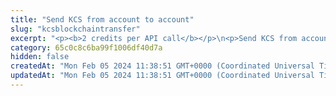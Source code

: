 ```yaml
---
title: "Send KCS from account to account"
slug: "kcsblockchaintransfer"
excerpt: "<p><b>2 credits per API call</b></p>\n<p>Send KCS from account to account.<br/><br/>\n<p><b>Signing a transaction</b></p>\n<p>When sending KCS, you are charged a fee for the transaction, and you must sign the transaction with the private key of the blockchain address from which the fee will be deducted.</p>\n<p>Providing the private key in the API is not a secure way of signing transactions, because the private key can be stolen or exposed. Your private keys should never leave your security perimeter. You should use the private keys only for testing a solution you are building on the <b>testnet</b> of a blockchain.</p>\n<p>For signing transactions on the <b>mainnet</b>, we strongly recommend that you use the Tatum <a href=\"https://github.com/tatumio/tatum-kms\" target=\"_blank\">Key Management System (KMS)</a> and provide the signature ID instead of the private key in the API. Alternatively, you can use the <a href=\"https://github.com/tatumio/tatum-js/tree/v2\" target=\"_blank\">Tatum JavaScript client</a>.</p>\nAlternatively, using the Tatum client library for supported languages.</p>"
category: 65c0c8c6ba99f1006df40d7a
hidden: false
createdAt: "Mon Feb 05 2024 11:38:51 GMT+0000 (Coordinated Universal Time)"
updatedAt: "Mon Feb 05 2024 11:38:51 GMT+0000 (Coordinated Universal Time)"
---
```

